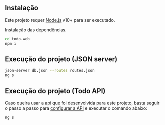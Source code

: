 ## Instalação

Este projeto requer [Node.js](https://nodejs.org/) v10+ para ser executado.

Instalação das dependências.

```sh
cd todo-web
npm i
```

## Execução do projeto (JSON server)

```sh
json-server db.json --routes routes.json 
ng s
```

## Execução do projeto (Todo API)

Caso queira usar a api que foi desenvolvida para este projeto, basta seguir o passo a passo para [configurar a API](https://github.com/Kl3bs/todo-api) e executar o comando abaixo:

```sh
ng s
```
